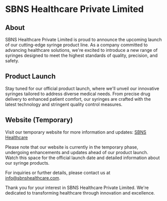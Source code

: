 # SBNS Healthcare Private Limited

## About

SBNS Healthcare Private Limited is proud to announce the upcoming launch of our cutting-edge syringe product line. As a company committed to advancing healthcare solutions, we're excited to introduce a new range of syringes designed to meet the highest standards of quality, precision, and safety.

## Product Launch

Stay tuned for our official product launch, where we'll unveil our innovative syringes tailored to address diverse medical needs. From precise drug delivery to enhanced patient comfort, our syringes are crafted with the latest technology and stringent quality control measures.

## Website (Temporary)

Visit our temporary website for more information and updates: [SBNS Healthcare](https://www.sbnshealthcare.com)

Please note that our website is currently in the temporary phase, undergoing enhancements and updates ahead of our product launch. Watch this space for the official launch date and detailed information about our syringe products.

For inquiries or further details, please contact us at [info@sbnshealthcare.com](mailto:info@sbnshealthcare.com).

Thank you for your interest in SBNS Healthcare Private Limited. We're dedicated to transforming healthcare through innovation and excellence.
